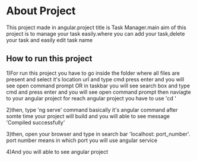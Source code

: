 # About Project

This project made in angular.project title is Task Manager.main aim of this project is to manage your task easily.where you can add your task,delete your task and easily edit task name 

## How to run this project

1)For run this project you have to go inside the folder where all files are present and select it's location url and type cmd press enter and you will see open command prompt OR in taskbar you will see search box and type cmd and press enter and you will see open command prompt then naviagte to your angular project for reach angular project you have to use 'cd <fileName>'


2)then, type 'ng serve' command basically it's angular command after somte time your project will build and
you will able to see message 'Compiled successfully' 

3)then, open your browser and type in search bar 'localhost: port_number'. port number means in which port you will use angular service 

4)And you will able to see angular project  

